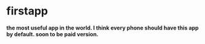 # firstapp
<b>the most useful app in the world.
I think every phone should have this app by default.
soon to be paid version.
</b>
